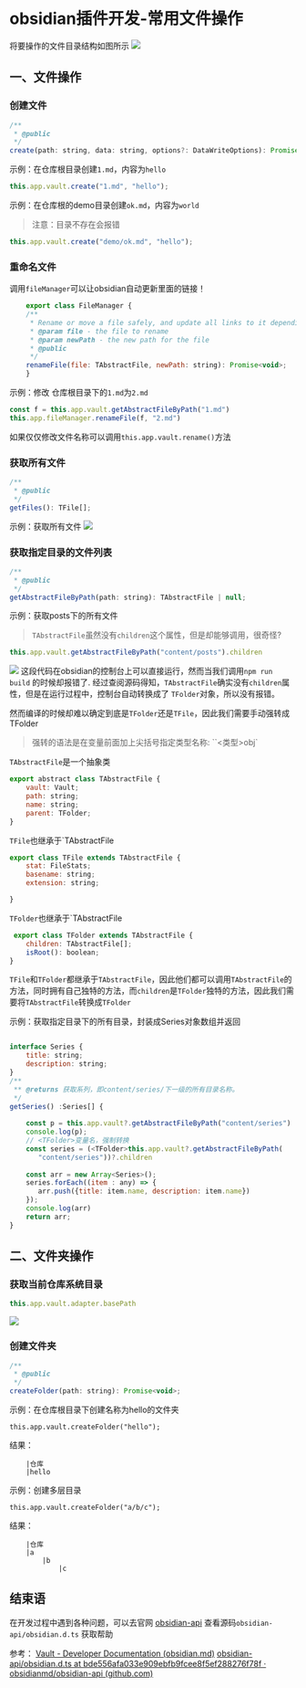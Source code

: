 # obsidian插件开发-常用文件操作


将要操作的文件目录结构如图所示
![](Pasted%20image%2020231106010926.png)

## 一、文件操作
### 创建文件
```js
/**
 * @public
 */
create(path: string, data: string, options?: DataWriteOptions): Promise<TFile>;
```
示例：在仓库根目录创建`1.md`，内容为`hello`
```js
this.app.vault.create("1.md", "hello");
```
示例：在仓库根的demo目录创建`ok.md`，内容为`world`
> 注意：目录不存在会报错
```js
this.app.vault.create("demo/ok.md", "hello");
```

### 重命名文件

调用`fileManager`可以让obsidian自动更新里面的链接！

```js
    export class FileManager {
    /**
     * Rename or move a file safely, and update all links to it depending on the user's preferences.
     * @param file - the file to rename
     * @param newPath - the new path for the file
     * @public
     */
    renameFile(file: TAbstractFile, newPath: string): Promise<void>;
    }
```
示例：修改 仓库根目录下的`1.md`为`2.md`
```js
const f = this.app.vault.getAbstractFileByPath("1.md")
this.app.fileManager.renameFile(f, "2.md")
```

如果仅仅修改文件名称可以调用`this.app.vault.rename()`方法
### 获取所有文件
```js
/**
 * @public
 */
getFiles(): TFile[];
```
示例：获取所有文件
![](Pasted%20image%2020231106011657.png)

### 获取指定目录的文件列表
```js
/**
 * @public
 */
getAbstractFileByPath(path: string): TAbstractFile | null;
```

示例：获取posts下的所有文件
>	`TAbstractFile`虽然没有`children`这个属性，但是却能够调用，很奇怪?

```js
this.app.vault.getAbstractFileByPath("content/posts").children
```
![](Pasted%20image%2020231106011354.png)
这段代码在obsidian的控制台上可以直接运行，然而当我们调用`npm run build` 的时候却报错了.
经过查阅源码得知，`TAbstractFile`确实没有`children`属性，但是在运行过程中，控制台自动转换成了 `TFolder`对象，所以没有报错。

然而编译的时候却难以确定到底是`TFolder`还是`TFile`，因此我们需要手动强转成TFolder
> 强转的语法是在变量前面加上尖括号指定类型名称:  ``<类型>obj`

 `TAbstractFile`是一个抽象类
```js
export abstract class TAbstractFile {
    vault: Vault;
    path: string;
    name: string;
    parent: TFolder;
}

```

`TFile`也继承于`TAbstractFile
```js
export class TFile extends TAbstractFile {
    stat: FileStats;
    basename: string;
    extension: string;

}
```
`TFolder`也继承于`TAbstractFile
```js
 export class TFolder extends TAbstractFile {  
	children: TAbstractFile[];   
	isRoot(): boolean;  
}
```

`TFile`和`TFolder`都继承于`TAbstractFile`，因此他们都可以调用`TAbstractFile`的方法，同时拥有自己独特的方法，而`children`是`TFolder`独特的方法，因此我们需要将`TAbstractFile`转换成`TFolder`

示例：获取指定目录下的所有目录，封装成Series对象数组并返回
```js

interface Series {  
    title: string;  
    description: string;  
}
/**  
 ** @returns 获取系列，即content/series/下一级的所有目录名称。  
 */  
getSeries() :Series[] { 
  
    const p = this.app.vault?.getAbstractFileByPath("content/series")  
    console.log(p);  
    // <TFolder>变量名，强制转换
    const series = (<TFolder>this.app.vault?.getAbstractFileByPath(  
       "content/series"))?.children  
  
    const arr = new Array<Series>();  
    series.forEach((item : any) => {  
       arr.push({title: item.name, description: item.name})  
    });  
    console.log(arr)  
    return arr;  
}
```


## 二、文件夹操作

### 获取当前仓库系统目录
```js
this.app.vault.adapter.basePath
```
![](Pasted%20image%2020231106011106.png)

### 创建文件夹

```js
/**
 * @public
 */
createFolder(path: string): Promise<void>;
```

示例：在仓库根目录下创建名称为hello的文件夹
```
this.app.vault.createFolder("hello");
```
结果：


		|仓库
		|hello


示例：创建多层目录
```
this.app.vault.createFolder("a/b/c");
```

结果：

		|仓库
		|a
			|b
				|c



## 结束语

在开发过程中遇到各种问题，可以去官网 [obsidian-api](https://github.com/obsidianmd/obsidian-api/tree/bde556afa033e909ebfb9fcee8f5ef288276f78f) 查看源码`obsidian-api/obsidian.d.ts` 获取帮助



参考：
[Vault - Developer Documentation (obsidian.md)](https://docs.obsidian.md/Plugins/Vault)
[obsidian-api/obsidian.d.ts at bde556afa033e909ebfb9fcee8f5ef288276f78f · obsidianmd/obsidian-api (github.com)](https://github.com/obsidianmd/obsidian-api/blob/bde556afa033e909ebfb9fcee8f5ef288276f78f/obsidian.d.ts#L2735)
